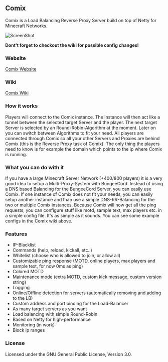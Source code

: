 ## Comix
Comix is a Load Balancing Reverse Proxy Server build on top of Netty for Minecraft Networks.

![ScreenShot](http://www.ibm.com/developerworks/websphere/library/techarticles/1308_gupta/images/fig01.jpg)

**Dont't forget to checkout the wiki for possible config changes!**


### Website
[Comix Website](http://jackwhite20.github.io/Comix/)

### Wiki
[Comix Wiki](https://github.com/JackWhite20/Comix/wiki)

### How it works
Players will connect to the Comix instance. The instance will then act like a tunnel between the selected target Server and the player. The next target Server is selected by an Round-Robin-Algorithm at the moment. Later on you can switch between Algorithms to fit your need. All players are connected through Comix so all your other Servers and Proxies are behind Comix (this is the Reverse Proxy task of Comix).
The only thing the players need to know is for example the domain which points to the ip where Comix is running.

### What you can do with it
If you have a large Minecraft Server Network (+400/800 players) it is a very good idea to setup a Multi-Proxy-System with BungeeCord. Instead of using a DNS based Balancing for the BungeeCord Server, you can easily use Comix. If one instance of Comix does not fit your needs, you can easily setup another instance and than use a simple DNS-RR-Balancing for the two or multiple Comix instances. Because Comix will now get all the ping requests, you can configure stuff like motd, sample text, max players etc. in a simple config file. It's as simple as it sounds. You can see some example configs in the Comix wiki above.

### Features
- IP-Blacklist
- Commands (help, reload, kickall, etc..)
- Whitelist (choose who is allowed to join, or allow all)
- Customizable ping response (MOTD, online players, max players and sample text, for now 0ms as ping)
- Colored MOTD
- Maintenance mode (extra MOTD, custom kick message, custom version string)
- Logging
- Online/Offline detection for servers (automatically removing and adding to the LB)
- Custom address and port binding for the Load-Balancer
- As many target servers as you want
- Load balancing with simple Round-Robin
- Based on Netty for high-performance
- Monitoring (in work)
- Block ip ranges

### License
Licensed under the GNU General Public License, Version 3.0.
